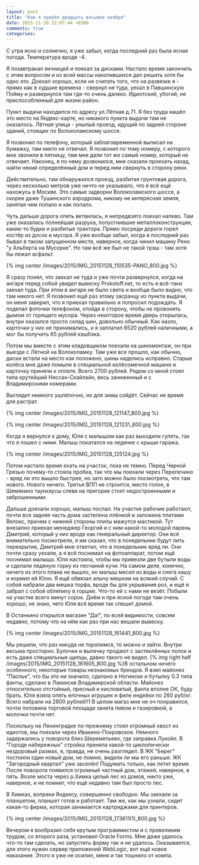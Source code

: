 ```yaml
---
layout: post
title: "Как я провёл двадцать восьмое ноября"
date: 2015-11-28 22:07:44 +0300
comments: true
categories: 
---
```

С утра ясно и солнечно, я уже забыл, когда последний раз была ясная погода. Температура вроде -4.

Я позавтракал яичницей и поехал за дисками. Настало время закончить с этим вопросом и из всей массы накопившихся дел решить хотя бы одно это. Доехал хорошо, если не считать того, что на развязке я - прямо как в худшие времена - свернул не туда, уехал в Павшинскую Пойму и развернулся там где-то очень далеко. Идиотский, убогий, не приспособленный для жизни район.

Пункт выдачи находился по адресу ул.Лётная д.71. Я без труда нашёл это место на Яндекс-карте, но никакого пункта выдачи там не оказалось. Лётная улица - унылый проезд, идущий по задней стороне зданий, стоящих по Волоколамскому шоссе.

Я позвонил по телефону, который заблаговременной выписал на бумажку, там никто не отвечал. Я позвонил по тому номеру, с которого мне звонили в пятницу, там мне дали тот же самый номер, который не отвечает. Наконец, я по нему дозвонился, мне сказали проехать назад, найти некий определённый дом и перед ним свернуть в сторону реки.

Действительно, там обнаружился проезд, разбитая грунтовая дорога, через несколько метров уже ничто не указывало, что я всё ещё нахожусь в Москве. Это самые задворки Волоколамского шоссе, а скорее даже Тушинского аэродрома, никому не интересная земля, занятая чем попало и как попало. 

Чуть дальше дорога опять ветвилась, я непредвзято поехал налево. Там уже оказалась полнейшая разруха, полусгнившие металлоконструкции, какие-то будки и разбитые трактора. Прямо посреди дороги горел костёр из досок и мусора. Я уже вообще забыл, когда в  последний раз бывал в таком запущенном месте, наверное, когда чинил машину Рено "у Альберта на Мусорке". Но там всё же был не такой трэш - там хотя бы лежал асфальт.

{% img center /images/2015/IMG_20151128_110535-PANO_800.jpg %}

Я сразу понял, что заехал не туда и уже почти развернулся, когда на ангаре перед собой увидел вывеску Prokoloff.net, то есть я всё-таки заехал туда. При этом в ангаре не было света и вообще было видно, что там никого нет. Я позвонил ещё раз этому засранцу из пункта выдачи, он меня заверил, что я приехал правильно и попросил подождать. Я поделал фоточки телефоном, отойдя в сторону, чтобы не провонять дымом от горящего мусора. Через некоторое время дверь открылась, внутри оказался просто склад шин, довольно обычный. Как назло, карточки у них не принимались, и я заплатил 6520 рублей наличными, а мог бы получить 65 рублей кэшбэка.

Потом мы вместе с этим кладовщиком поехали на шиномонтаж, он при выезде с Лётной на Волоколамку. Там уже все прошло, как обычно, диски встали на место как положено, шины наделись исправно. Старые колёса мне даже помыли в специальной колёсомечной машине и карточку приняли к оплате. Всего 2700 рублей. Рядом со мной стоял типа крутейший Ниссан-Скайлайн, весь заниженный и с Владимирскими номерами.

Выглядит немного ушлёпочно, но для зимы сойдёт. Сейчас не время для растрат.

{% img center /images/2015/IMG_20151128_121147_800.jpg %}

{% img center /images/2015/IMG_20151128_121231_800.jpg %}

Когда я вернулся к дому, Юля с малышом как раз выходили гулять, так что я пошел с ними. Малыш покатался на ледянке с крыши гаража.

{% img center /images/2015/IMG_20151128_125124.jpg %}

Потом настало время ехать на участок, пока не темно. Перед Черной Грязью почему-то стояла пробка, так что мы поехали через Перепечино - вряд ли это вышло быстрее, но зато можно было посмотреть, что там нового. Нового ничего. Третья ВПП не строится, место голое, в Шемякино таунхаусы слева на пригорке стоят недостроенными и заброшенными.

Дальше доехали хорошо, малыш поспал. На участке рабочие работают, почти вся задняя часть дома застелена плёнкой и заложена плитами Велокс, причем с нижней стороны плиты мажутся мастикой. Тут внезапно приехал менеджер Георгий и с ним какой-то молодой парень Дмитрий, который у них вроде как генеральный директор. Они всё внимательно посмотрели, я им сказал, что в понедельник будут лить перекрытие, Дмитрий мне ответил, что в понедельник вряд ли. Они почти сразу уехали, а я всё поснимал на фотоаппарат, потом ещё поснимал малыша. Юля настояла, чтобы мы привезли две бутыли воды и сделали ледяную горку из песчаной кучи. На самом деле, конечно, ничего из этого плана не вышло, но малыш месил из воды и снега кашу и кормил ей Юлю. Я ещё обвязал алычу мешком на всякий случай. С собой набрали два мешка торфа, вроде бы для укрывания роз, и ещё я забрал с собой облепиху в горшке. Что-то ей с нами не везёт. Побыли на участке всего минут сорок. Днём и при ясной погоде там очень хорошо, не знаю, чего Юля всё время так спешит домой.

В Останкино открылся магазин "Да!", по всей видимости, совсем недавно, потому что на нём как раз при нас вешали вывеску. 

{% img center /images/2015/IMG_20151128_161441_800.jpg %}

Мы решили, что раз никуда не торопимся, то можно и зайти. Внутри весьма просторно. Булочки и выпечку продают с застеклённых полок и есть даже специальные щипцы, давно такого не видел. {% img right half /images/2015/IMG_20151128_161605_800.jpg %}В остальном ничего особенного, некоторые товары незнакомых брендов. Я взял майонез "Паспье", что бы это ни значило, сделано в Ногинске и бутылку 0.3 типа фанты, сделано в Лакинске Владимирской области. Майонез относительно отстойный, пресный и кисловатый, фанта вполне ОК, буду брать. Юля взяла опять елочных игрушек и филе индейки по 260 руб/кг. Всего набрали на 2800 рублей!!1 В целом магаз мне не оч понравился, почти половина торговой площади занята пивом и газировкой, а молочки почти нет.

Поскольку на Ленинградке по-прежнему стоял огромный хвост из идиотов, мы поехали через Ивакино-Покровское. Немного задержались у поворота близ Шереметьево, где заправка Лукойл. В "Городе набережных" стройка приняла какой-то циклопически нездоровый размах, я, правда, не очень разглядел. В ЖК "Берег" постоили один новый дом, не помню, видели ли мы его раньше. ЖК "Загородный квартал" уже заселён! Подумать только, как летит время. После поворота появился огромный частный дом, этажей, наверное, в пять. Возле моста через р.Химка целый лес из домов, никто уже, наверное, и не помнит, что ещё недавно там был просто лес.

В Химках, вопреки Яндексу, совершенно свободно. Мы заехали за планшетом, планшет готов и работает. Там же, как мы узнали, сидит какая-то фирма, которая занимается картриджами для принтеров.

{% img center /images/2015/IMG_20151128_173611(1)_800.jpg %}

Вечером я вообразил себя крутым программистом и с превеликим трудом, со второго раза, установил Oracle Forms. Мне даже удалось что-то там сделать, но запустить форму так и не удалось. Оказывается, для этого нужен сервер приложений WebLogic, вот ещё новое наказание. Этого я уже не осилил, меня и так тошнило от компа. 


